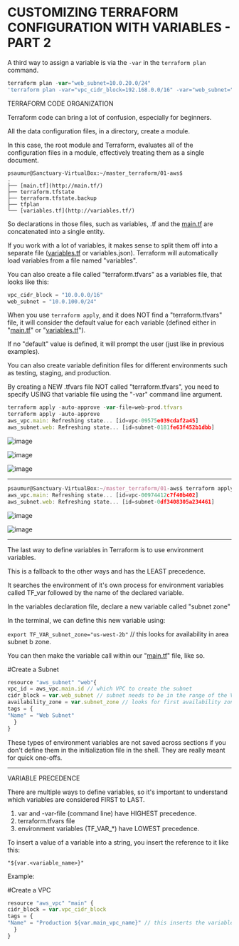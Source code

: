 # CUSTOMIZING TERRAFORM CONFIGURATION WITH VARIABLES  - PART 2

A third way to assign a variable is via the `-var` in the `terraform plan` command.

```jsx
terraform plan -var="web_subnet=10.0.20.0/24"
'terraform plan -var="vpc_cidr_block=192.168.0.0/16" -var="web_subnet="192.168.10.0/24"`
```

TERRAFORM CODE ORGANIZATION

Terraform code can bring a lot of confusion, especially for beginners.

All the data configuration files, in a directory, create a module.

In this case, the root module and Terraform, evaluates all of the configuration files in a module, effectively treating them as a single document.

```
psaumur@Sanctuary-VirtualBox:~/master_terraform/01-aws$
.
├── [main.tf](http://main.tf/)
├── terraform.tfstate
├── terraform.tfstate.backup
├── tfplan
└── [variables.tf](http://variables.tf/)
```

So declarations in those files, such as variables, .tf and the [main.tf](http://main.tf/) are concatenated into a single entity.

If you work with a lot of variables, it makes sense to split them off into a separate file ([variables.tf](http://variables.tf/) or variables.json). Terraform will automatically load variables from a file named "variables".

You can also create a file called "terraform.tfvars" as a variables file, that looks like this:

```jsx
vpc_cidr_block = "10.0.0.0/16"
web_subnet = "10.0.100.0/24"
```

When you use `terraform apply`, and it does NOT find a "terraform.tfvars" file, it will consider the default value for each variable (defined either in "[main.tf](http://main.tf/)" or "[variables.tf](http://variables.tf/)"). 

If no "default" value is defined, it will prompt the user (just like in previous examples).

You can also create variable definition files for different environments such as testing, staging, and production.

By creating a NEW .tfvars file NOT called "terraform.tfvars", you need to specify USING that variable file using the "-var" command line argument.

```jsx
terraform apply -auto-approve -var-file=web-prod.tfvars
terraform apply -auto-approve
aws_vpc.main: Refreshing state... [id=vpc-09575e039cdaf2a45]
aws_subnet.web: Refreshing state... [id=subnet-0181fe63f452b1dbb]
```

![image](https://github.com/psaumur/TERRAFORM_Course_Notes/assets/106411237/c9a3d525-8181-4c8b-bb2f-b0bfde78e152)

![image](https://github.com/psaumur/TERRAFORM_Course_Notes/assets/106411237/6029a04b-defb-40d6-b3a5-a484b8d87cc1)

![image](https://github.com/psaumur/TERRAFORM_Course_Notes/assets/106411237/fa18fd18-4705-4c1d-aa99-5795dd408e4e)

---

```jsx
psaumur@Sanctuary-VirtualBox:~/master_terraform/01-aws$ terraform apply -auto-approve -var-file=web-prod.tfvars
aws_vpc.main: Refreshing state... [id=vpc-00974412c7f40b402]
aws_subnet.web: Refreshing state... [id=subnet-0df3408305a234461]
```

![image](https://github.com/psaumur/TERRAFORM_Course_Notes/assets/106411237/f68f4524-e60c-417e-b90c-39d0acbc6d18)

![image](https://github.com/psaumur/TERRAFORM_Course_Notes/assets/106411237/8d1b2131-1ceb-4220-9b64-3605eeff054f)

---

The last way to define variables in Terraform is to use environment variables.

This is a fallback to the other ways and has the LEAST precedence.

It searches the environment of it's own process for environment variables called TF_var followed by the name of the declared variable.

In the variables declaration file, declare a new variable called "subnet zone"

In the terminal, we can define this new variable using:

`export TF_VAR_subnet_zone="us-west-2b"`  // this looks for availability in area subnet b zone.

You can then make the variable call within our "[main.tf](http://main.tf/)" file, like so.

#Create a Subnet

```jsx
resource "aws_subnet" "web"{
vpc_id = aws_vpc.main.id // which VPC to create the subnet
cidr_block = var.web_subnet // subnet needs to be in the range of the VPC
availability_zone = var.subnet_zone // looks for first availability zone in the us-west-2b region
tags = {
"Name" = "Web Subnet"
  }
}
```

These types of environment variables are not saved across sections if you don't define them in the initialization file in the shell. They are really meant for quick one-offs.

---

VARIABLE PRECEDENCE

There are multiple ways to define variables, so it's important to understand which variables are considered FIRST to LAST.

1. var and -var-file (command line) have HIGHEST precedence.
2. terraform.tfvars file
3. environment variables (TF_VAR_*) have LOWEST precedence.

To insert a value of a variable into a string, you insert the reference to it like this:

`"${var.<variable_name>}"`

Example: 

#Create a VPC

```jsx
resource "aws_vpc" "main" {
cidr_block = var.vpc_cidr_block
tags = {
"Name" = "Production ${var.main_vpc_name}" // this inserts the variable "Main VPC"
  }
}
```
